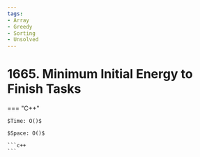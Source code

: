 ```yaml
---
tags:
- Array
- Greedy
- Sorting
- Unsolved
---
```



# 1665. Minimum Initial Energy to Finish Tasks

=== "C++"

    $Time: O()$

    $Space: O()$

    ```c++
    ```